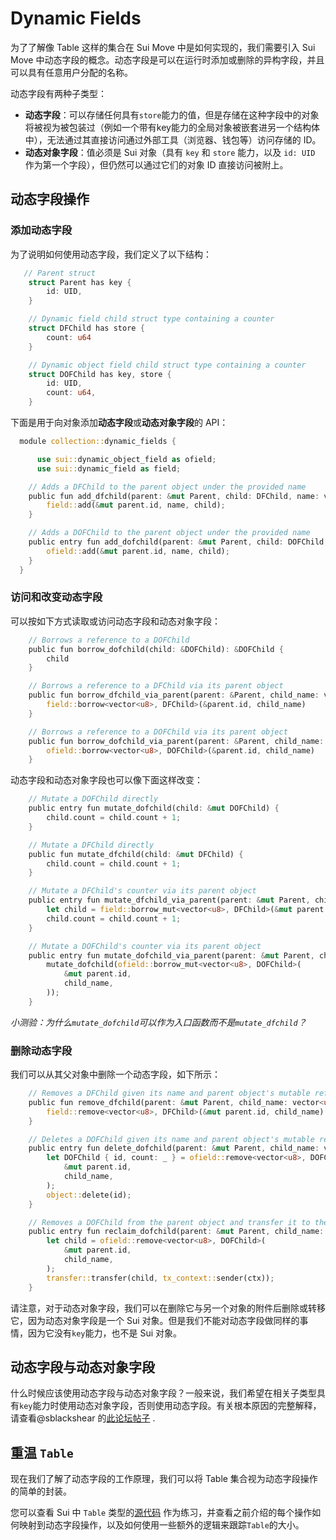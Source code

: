 # Dynamic Fields

为了了解像 Table 这样的集合在 Sui Move 中是如何实现的，我们需要引入 Sui Move 中动态字段的概念。动态字段是可以在运行时添加或删除的异构字段，并且可以具有任意用户分配的名称。

动态字段有两种子类型：

-   **动态字段**：可以存储任何具有`store`能力的值，但是存储在这种字段中的对象将被视为被包装过（例如一个带有key能力的全局对象被嵌套进另一个结构体中），无法通过其直接访问通过外部工具（浏览器、钱包等）访问存储的 ID。
-   **动态对象字段**：值必须是 Sui 对象（具有 `key` 和 `store` 能力，以及 `id: UID` 作为第一个字段），但仍然可以通过它们的对象 ID 直接访问被附上。

## 动态字段操作

### 添加动态字段

为了说明如何使用动态字段，我们定义了以下结构：

```rust
   // Parent struct
    struct Parent has key {
        id: UID,
    }

    // Dynamic field child struct type containing a counter
    struct DFChild has store {
        count: u64
    }

    // Dynamic object field child struct type containing a counter
    struct DOFChild has key, store {
        id: UID,
        count: u64,
    }
```

下面是用于向对象添加**动态字段**或**动态对象字段**的 API：

```rust
  module collection::dynamic_fields {

      use sui::dynamic_object_field as ofield;
      use sui::dynamic_field as field;

    // Adds a DFChild to the parent object under the provided name
    public fun add_dfchild(parent: &mut Parent, child: DFChild, name: vector<u8>) {
        field::add(&mut parent.id, name, child);
    }

    // Adds a DOFChild to the parent object under the provided name
    public entry fun add_dofchild(parent: &mut Parent, child: DOFChild, name: vector<u8>) {
        ofield::add(&mut parent.id, name, child);
    } 
  }
```

### 访问和改变动态字段

可以按如下方式读取或访问动态字段和动态对象字段：

```rust
    // Borrows a reference to a DOFChild
    public fun borrow_dofchild(child: &DOFChild): &DOFChild {
        child
    }

    // Borrows a reference to a DFChild via its parent object
    public fun borrow_dfchild_via_parent(parent: &Parent, child_name: vector<u8>): &DFChild {
        field::borrow<vector<u8>, DFChild>(&parent.id, child_name)
    }

    // Borrows a reference to a DOFChild via its parent object
    public fun borrow_dofchild_via_parent(parent: &Parent, child_name: vector<u8>): &DOFChild {
        ofield::borrow<vector<u8>, DOFChild>(&parent.id, child_name)
    }
```

动态字段和动态对象字段也可以像下面这样改变：

```rust
    // Mutate a DOFChild directly
    public entry fun mutate_dofchild(child: &mut DOFChild) {
        child.count = child.count + 1;
    }

    // Mutate a DFChild directly
    public fun mutate_dfchild(child: &mut DFChild) {
        child.count = child.count + 1;
    }

    // Mutate a DFChild's counter via its parent object
    public entry fun mutate_dfchild_via_parent(parent: &mut Parent, child_name: vector<u8>) {
        let child = field::borrow_mut<vector<u8>, DFChild>(&mut parent.id, child_name);
        child.count = child.count + 1;
    }

    // Mutate a DOFChild's counter via its parent object
    public entry fun mutate_dofchild_via_parent(parent: &mut Parent, child_name: vector<u8>) {
        mutate_dofchild(ofield::borrow_mut<vector<u8>, DOFChild>(
            &mut parent.id,
            child_name,
        ));
    }
```
*小测验：为什么`mutate_dofchild`可以作为入口函数而不是`mutate_dfchild`？*

### 删除动态字段

我们可以从其父对象中删除一个动态字段，如下所示：

```rust
    // Removes a DFChild given its name and parent object's mutable reference, and returns it by value
    public fun remove_dfchild(parent: &mut Parent, child_name: vector<u8>): DFChild {
        field::remove<vector<u8>, DFChild>(&mut parent.id, child_name)
    }

    // Deletes a DOFChild given its name and parent object's mutable reference
    public entry fun delete_dofchild(parent: &mut Parent, child_name: vector<u8>) {
        let DOFChild { id, count: _ } = ofield::remove<vector<u8>, DOFChild>(
            &mut parent.id,
            child_name,
        );
        object::delete(id);
    }

    // Removes a DOFChild from the parent object and transfer it to the caller
    public entry fun reclaim_dofchild(parent: &mut Parent, child_name: vector<u8>, ctx: &mut TxContext) {
        let child = ofield::remove<vector<u8>, DOFChild>(
            &mut parent.id,
            child_name,
        );
        transfer::transfer(child, tx_context::sender(ctx));
    }
```

请注意，对于动态对象字段，我们可以在删除它与另一个对象的附件后删除或转移它，因为动态对象字段是一个 Sui 对象。但是我们不能对动态字段做同样的事情，因为它没有`key`能力，也不是 Sui 对象。

## 动态字段与动态对象字段

什么时候应该使用动态字段与动态对象字段？一般来说，我们希望在相关子类型具有`key`能力时使用动态对象字段，否则使用动态字段。有关根本原因的完整解释，请查看@sblackshear 的[此论坛帖子](https://forums.sui.io/t/dynamicfield-vs-dynamicobjectfield-why-do-we-have-both/2095) .

## 重温 `Table`

现在我们了解了动态字段的工作原理，我们可以将 Table 集合视为动态字段操作的简单的封装。

您可以查看 Sui 中 `Table` 类型的[源代码](https://github.com/MystenLabs/sui/blob/eb866def280bb050838d803f8f72e67e05bf1616/crates/sui-framework/sources/table.move) 作为练习，并查看之前介绍的每个操作如何映射到动态字段操作，以及如何使用一些额外的逻辑来跟踪`Table`的大小。
